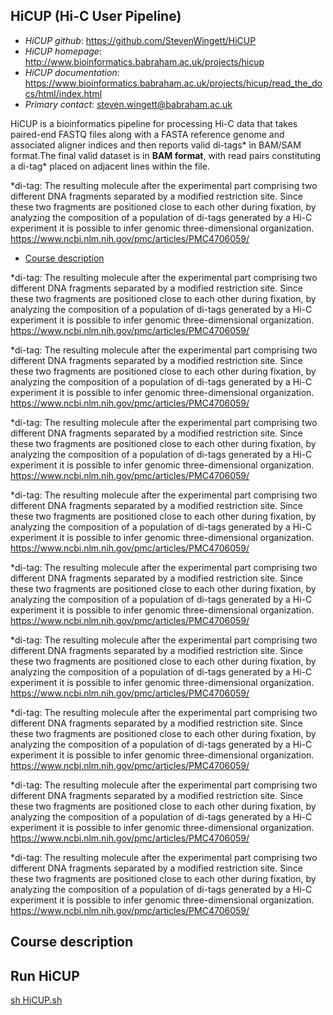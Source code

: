 HiCUP (Hi-C User Pipeline)
--------------------------
- *HiCUP github*: https://github.com/StevenWingett/HiCUP
- *HiCUP homepage*: http://www.bioinformatics.babraham.ac.uk/projects/hicup 
- *HiCUP documentation*: https://www.bioinformatics.babraham.ac.uk/projects/hicup/read_the_docs/html/index.html 
- *Primary contact*: steven.wingett@babraham.ac.uk

HiCUP is a bioinformatics pipeline for processing Hi-C data that takes paired-end FASTQ files along with a FASTA reference genome and associated aligner indices and then reports valid di-tags* in BAM/SAM format.The final valid dataset is in **BAM format**, with read pairs constituting a di-tag* placed on adjacent lines within the file.


*di-tag: The resulting molecule after the experimental part comprising two different DNA fragments separated by a modified restriction site. Since these two fragments are positioned close to each other during fixation, by analyzing the composition of a population of di-tags generated by a Hi-C experiment it is possible to infer genomic three-dimensional organization. https://www.ncbi.nlm.nih.gov/pmc/articles/PMC4706059/

- [Course description](#course-description)







*di-tag: The resulting molecule after the experimental part comprising two different DNA fragments separated by a modified restriction site. Since these two fragments are positioned close to each other during fixation, by analyzing the composition of a population of di-tags generated by a Hi-C experiment it is possible to infer genomic three-dimensional organization. https://www.ncbi.nlm.nih.gov/pmc/articles/PMC4706059/

*di-tag: The resulting molecule after the experimental part comprising two different DNA fragments separated by a modified restriction site. Since these two fragments are positioned close to each other during fixation, by analyzing the composition of a population of di-tags generated by a Hi-C experiment it is possible to infer genomic three-dimensional organization. https://www.ncbi.nlm.nih.gov/pmc/articles/PMC4706059/

*di-tag: The resulting molecule after the experimental part comprising two different DNA fragments separated by a modified restriction site. Since these two fragments are positioned close to each other during fixation, by analyzing the composition of a population of di-tags generated by a Hi-C experiment it is possible to infer genomic three-dimensional organization. https://www.ncbi.nlm.nih.gov/pmc/articles/PMC4706059/

*di-tag: The resulting molecule after the experimental part comprising two different DNA fragments separated by a modified restriction site. Since these two fragments are positioned close to each other during fixation, by analyzing the composition of a population of di-tags generated by a Hi-C experiment it is possible to infer genomic three-dimensional organization. https://www.ncbi.nlm.nih.gov/pmc/articles/PMC4706059/

*di-tag: The resulting molecule after the experimental part comprising two different DNA fragments separated by a modified restriction site. Since these two fragments are positioned close to each other during fixation, by analyzing the composition of a population of di-tags generated by a Hi-C experiment it is possible to infer genomic three-dimensional organization. https://www.ncbi.nlm.nih.gov/pmc/articles/PMC4706059/

*di-tag: The resulting molecule after the experimental part comprising two different DNA fragments separated by a modified restriction site. Since these two fragments are positioned close to each other during fixation, by analyzing the composition of a population of di-tags generated by a Hi-C experiment it is possible to infer genomic three-dimensional organization. https://www.ncbi.nlm.nih.gov/pmc/articles/PMC4706059/

*di-tag: The resulting molecule after the experimental part comprising two different DNA fragments separated by a modified restriction site. Since these two fragments are positioned close to each other during fixation, by analyzing the composition of a population of di-tags generated by a Hi-C experiment it is possible to infer genomic three-dimensional organization. https://www.ncbi.nlm.nih.gov/pmc/articles/PMC4706059/

*di-tag: The resulting molecule after the experimental part comprising two different DNA fragments separated by a modified restriction site. Since these two fragments are positioned close to each other during fixation, by analyzing the composition of a population of di-tags generated by a Hi-C experiment it is possible to infer genomic three-dimensional organization. https://www.ncbi.nlm.nih.gov/pmc/articles/PMC4706059/

*di-tag: The resulting molecule after the experimental part comprising two different DNA fragments separated by a modified restriction site. Since these two fragments are positioned close to each other during fixation, by analyzing the composition of a population of di-tags generated by a Hi-C experiment it is possible to infer genomic three-dimensional organization. https://www.ncbi.nlm.nih.gov/pmc/articles/PMC4706059/


## Course description







## Run HiCUP

[sh HiCUP.sh](HiCUP.sh)
